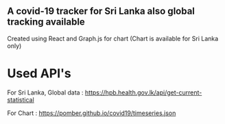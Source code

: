 ## A covid-19 tracker for Sri Lanka also global tracking available

Created using React and Graph.js for chart (Chart is available for Sri Lanka only)


# Used API's
For Sri Lanka, Global data : https://hpb.health.gov.lk/api/get-current-statistical

For Chart : https://pomber.github.io/covid19/timeseries.json
